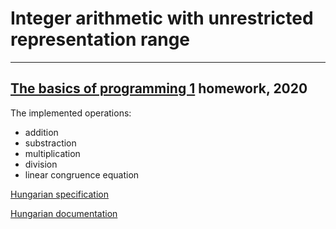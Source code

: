 # Integer arithmetic with unrestricted representation range
----
## [The basics of programming 1](https://portal.vik.bme.hu/kepzes/targyak/VIEEAA00/en/) homework, 2020

The implemented operations:

- addition
- substraction
- multiplication
- division
- linear congruence equation

[Hungarian specification](specification_hu.pdf)

[Hungarian documentation](documentation_hu.pdf)
